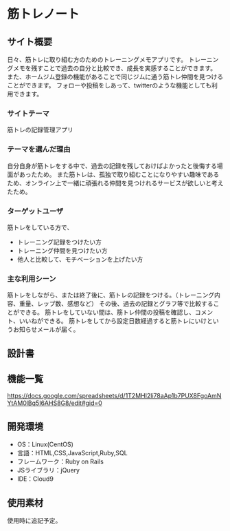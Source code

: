 # 筋トレノート

## サイト概要
日々、筋トレに取り組む方のためのトレーニングメモアプリです。
トレーニングメモを残すことで過去の自分と比較でき、成長を実感することができます。
また、ホームジム登録の機能があることで同じジムに通う筋トレ仲間を見つけることができます。
フォローや投稿をしあって、twitterのような機能としても利用できます。

### サイトテーマ
筋トレの記録管理アプリ

### テーマを選んだ理由
自分自身が筋トレをする中で、過去の記録を残しておけばよかったと後悔する場面があったため。
また筋トレは、孤独で取り組むことになりやすい趣味であるため、オンライン上で一緒に頑張れる仲間を見つけれるサービスが欲しいと考えたため。

### ターゲットユーザ
筋トレをしている方で、
- トレーニング記録をつけたい方
- トレーニング仲間を見つけたい方
- 他人と比較して、モチベーションを上げたい方

### 主な利用シーン
筋トレをしながら、または終了後に、筋トレの記録をつける。（トレーニング内容、重量、レップ数、感想など）
その後、過去の記録とグラフ等で比較することができる。
筋トレをしていない間は、筋トレ仲間の投稿を確認し、コメント、いいねができる。
筋トレをしてから設定日数経過すると筋トレにいけというお知らせメールが届く。

## 設計書

## 機能一覧
https://docs.google.com/spreadsheets/d/1T2MHI2li78aAp1b7PUX8FgoAmNYtAM0lBq5I6AHS8G8/edit#gid=0

## 開発環境
- OS：Linux(CentOS)
- 言語：HTML,CSS,JavaScript,Ruby,SQL
- フレームワーク：Ruby on Rails
- JSライブラリ：jQuery
- IDE：Cloud9

## 使用素材
使用時に追記予定。